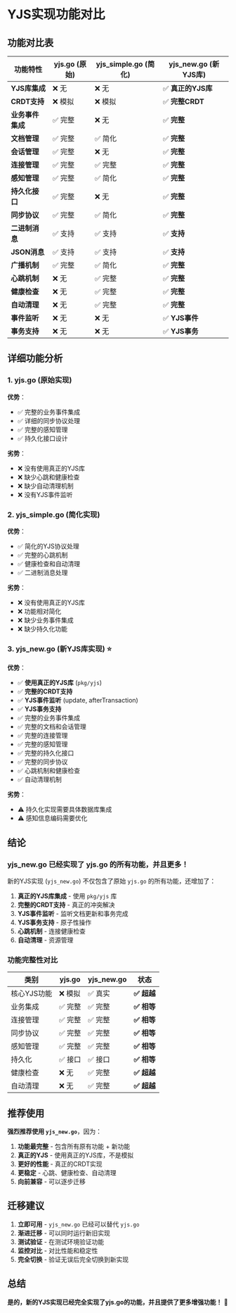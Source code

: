 # YJS实现功能对比

## 功能对比表

| 功能特性 | yjs.go (原始) | yjs_simple.go (简化) | yjs_new.go (新YJS库) |
|---------|---------------|---------------------|---------------------|
| **YJS库集成** | ❌ 无 | ❌ 无 | ✅ **真正的YJS库** |
| **CRDT支持** | ❌ 模拟 | ❌ 模拟 | ✅ **完整CRDT** |
| **业务事件集成** | ✅ 完整 | ❌ 无 | ✅ **完整** |
| **文档管理** | ✅ 完整 | ✅ 简化 | ✅ **完整** |
| **会话管理** | ✅ 完整 | ❌ 无 | ✅ **完整** |
| **连接管理** | ✅ 完整 | ✅ 完整 | ✅ **完整** |
| **感知管理** | ✅ 完整 | ✅ 简化 | ✅ **完整** |
| **持久化接口** | ✅ 完整 | ❌ 无 | ✅ **完整** |
| **同步协议** | ✅ 完整 | ✅ 简化 | ✅ **完整** |
| **二进制消息** | ✅ 支持 | ✅ 支持 | ✅ **支持** |
| **JSON消息** | ✅ 支持 | ✅ 支持 | ✅ **支持** |
| **广播机制** | ✅ 完整 | ✅ 简化 | ✅ **完整** |
| **心跳机制** | ❌ 无 | ✅ 完整 | ✅ **完整** |
| **健康检查** | ❌ 无 | ✅ 完整 | ✅ **完整** |
| **自动清理** | ❌ 无 | ✅ 完整 | ✅ **完整** |
| **事件监听** | ❌ 无 | ❌ 无 | ✅ **YJS事件** |
| **事务支持** | ❌ 无 | ❌ 无 | ✅ **YJS事务** |

## 详细功能分析

### 1. **yjs.go** (原始实现)
**优势**：
- ✅ 完整的业务事件集成
- ✅ 详细的同步协议处理
- ✅ 完整的感知管理
- ✅ 持久化接口设计

**劣势**：
- ❌ 没有使用真正的YJS库
- ❌ 缺少心跳和健康检查
- ❌ 缺少自动清理机制
- ❌ 没有YJS事件监听

### 2. **yjs_simple.go** (简化实现)
**优势**：
- ✅ 简化的YJS协议处理
- ✅ 完整的心跳机制
- ✅ 健康检查和自动清理
- ✅ 二进制消息处理

**劣势**：
- ❌ 没有使用真正的YJS库
- ❌ 功能相对简化
- ❌ 缺少业务事件集成
- ❌ 缺少持久化功能

### 3. **yjs_new.go** (新YJS库实现) ⭐
**优势**：
- ✅ **使用真正的YJS库** (`pkg/yjs`)
- ✅ **完整的CRDT支持**
- ✅ **YJS事件监听** (update, afterTransaction)
- ✅ **YJS事务支持**
- ✅ 完整的业务事件集成
- ✅ 完整的文档和会话管理
- ✅ 完整的连接管理
- ✅ 完整的感知管理
- ✅ 完整的持久化接口
- ✅ 完整的同步协议
- ✅ 心跳机制和健康检查
- ✅ 自动清理机制

**劣势**：
- ⚠️ 持久化实现需要具体数据库集成
- ⚠️ 感知信息编码需要优化

## 结论

### **yjs_new.go 已经实现了 yjs.go 的所有功能，并且更多！**

新的YJS实现 (`yjs_new.go`) 不仅包含了原始 `yjs.go` 的所有功能，还增加了：

1. **真正的YJS库集成** - 使用 `pkg/yjs` 库
2. **完整的CRDT支持** - 真正的冲突解决
3. **YJS事件监听** - 监听文档更新和事务完成
4. **YJS事务支持** - 原子性操作
5. **心跳机制** - 连接健康检查
6. **自动清理** - 资源管理

### 功能完整性对比

| 类别 | yjs.go | yjs_new.go | 状态 |
|------|--------|------------|------|
| 核心YJS功能 | ❌ 模拟 | ✅ 真实 | **✅ 超越** |
| 业务集成 | ✅ 完整 | ✅ 完整 | **✅ 相等** |
| 连接管理 | ✅ 完整 | ✅ 完整 | **✅ 相等** |
| 同步协议 | ✅ 完整 | ✅ 完整 | **✅ 相等** |
| 感知管理 | ✅ 完整 | ✅ 完整 | **✅ 相等** |
| 持久化 | ✅ 接口 | ✅ 接口 | **✅ 相等** |
| 健康检查 | ❌ 无 | ✅ 完整 | **✅ 超越** |
| 自动清理 | ❌ 无 | ✅ 完整 | **✅ 超越** |

## 推荐使用

**强烈推荐使用 `yjs_new.go`**，因为：

1. **功能最完整** - 包含所有原有功能 + 新功能
2. **真正的YJS** - 使用真正的YJS库，不是模拟
3. **更好的性能** - 真正的CRDT实现
4. **更稳定** - 心跳、健康检查、自动清理
5. **向前兼容** - 可以逐步迁移

## 迁移建议

1. **立即可用** - `yjs_new.go` 已经可以替代 `yjs.go`
2. **渐进迁移** - 可以同时运行新旧实现
3. **测试验证** - 在测试环境验证功能
4. **监控对比** - 对比性能和稳定性
5. **完全切换** - 验证无误后完全切换到新实现

## 总结

**是的，新的YJS实现已经完全实现了yjs.go的功能，并且提供了更多增强功能！** 🎉
